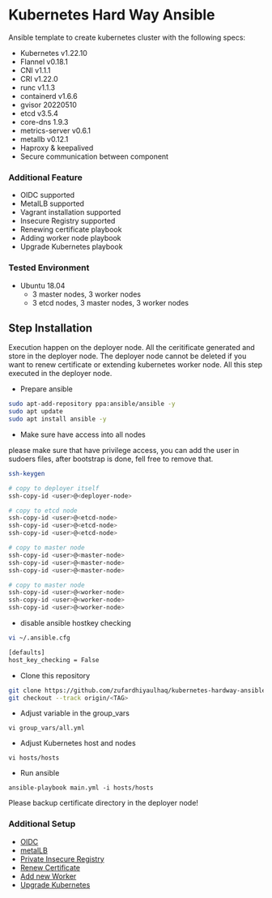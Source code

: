 # Kubernetes Hard Way Ansible
Ansible template to create kubernetes cluster with the following specs:
* Kubernetes v1.22.10
* Flannel v0.18.1
* CNI v1.1.1
* CRI v1.22.0
* runc v1.1.3
* containerd v1.6.6
* gvisor 20220510
* etcd v3.5.4
* core-dns 1.9.3
* metrics-server v0.6.1
* metallb v0.12.1
* Haproxy & keepalived
* Secure communication between component

### Additional Feature
* OIDC supported
* MetalLB supported
* Vagrant installation supported
* Insecure Registry supported
* Renewing certificate playbook
* Adding worker node playbook
* Upgrade Kubernetes playbook

### Tested Environment
* Ubuntu 18.04
    * 3 master nodes, 3 worker nodes
    * 3 etcd nodes, 3 master nodes, 3 worker nodes

## Step Installation
Execution happen on the deployer node. All the ceritificate generated and store in the deployer node. The deployer node cannot be deleted if you want to renew certificate or extending kubernetes worker node. All this step executed in the deployer node.

* Prepare ansible
```bash
sudo apt-add-repository ppa:ansible/ansible -y
sudo apt update
sudo apt install ansible -y
```
* Make sure have access into all nodes

please make sure that <user> have privilege access, you can add the user in sudoers files, after bootstrap is done, fell free to remove that.
```bash
ssh-keygen

# copy to deployer itself
ssh-copy-id <user>@<deployer-node>

# copy to etcd node
ssh-copy-id <user>@<etcd-node>
ssh-copy-id <user>@<etcd-node>
ssh-copy-id <user>@<etcd-node>

# copy to master node
ssh-copy-id <user>@<master-node>
ssh-copy-id <user>@<master-node>
ssh-copy-id <user>@<master-node>

# copy to master node
ssh-copy-id <user>@<worker-node>
ssh-copy-id <user>@<worker-node>
ssh-copy-id <user>@<worker-node>
```

* disable ansible hostkey checking
```bash
vi ~/.ansible.cfg

[defaults]
host_key_checking = False
```

* Clone this repository
```bash
git clone https://github.com/zufardhiyaulhaq/kubernetes-hardway-ansible.git
git checkout --track origin/<TAG>
```

* Adjust variable in the group_vars
```
vi group_vars/all.yml
```

* Adjust Kubernetes host and nodes
```
vi hosts/hosts
```

* Run ansible
```
ansible-playbook main.yml -i hosts/hosts
```

Please backup certificate directory in the deployer node!

### Additional Setup
* [OIDC](additional_setup/oidc.md)
* [metalLB](additional_setup/metallb.md)
* [Private Insecure Registry](additional_setup/insecure-registry.md)
* [Renew Certificate](renew-certificate.md)
* [Add new Worker](new-worker.md)
* [Upgrade Kubernetes](upgrade-kubernetes.md)
